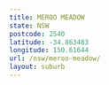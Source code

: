 ```yaml
---
title: MEROO MEADOW
state: NSW
postcode: 2540
latitude: -34.863483
longitude: 150.61644
url: /nsw/meroo-meadow/
layout: suburb
---
```


